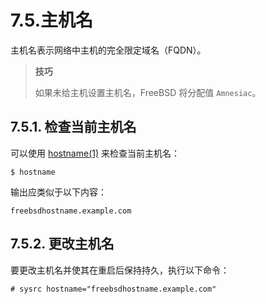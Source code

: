 # 7.5.主机名

主机名表示网络中主机的完全限定域名（FQDN）。

>**技巧**
>
> 如果未给主机设置主机名，FreeBSD 将分配值 `Amnesiac`。

## 7.5.1. 检查当前主机名

可以使用 [hostname(1)](https://man.freebsd.org/cgi/man.cgi?query=hostname&sektion=1&format=html) 来检查当前主机名：

```
$ hostname
```

输出应类似于以下内容：

```
freebsdhostname.example.com
```

## 7.5.2. 更改主机名

要更改主机名并使其在重启后保持持久，执行以下命令：

```
# sysrc hostname="freebsdhostname.example.com"
```
